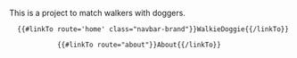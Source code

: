 This is a project to match walkers with doggers.


      {{#linkTo route='home' class="navbar-brand"}}WalkieDoggie{{/linkTo}}

                {{#linkTo route="about"}}About{{/linkTo}}